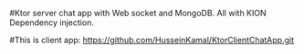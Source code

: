 #Ktor server chat  app with Web socket and MongoDB.
All with KION Dependency injection.

#This is client app:
https://github.com/HusseinKamal/KtorClientChatApp.git
